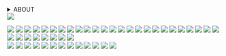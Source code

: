 <details>
  <summary>ABOUT</summary>
hi!!!! you can call me party or anything you want :]<br>
  they/it + 19 + tneu + lesbian + disabled + taken!!!!<br>
</details>

<img src="https://64.media.tumblr.com/5d6bcc834db5ec27df96b230163290c2/607cf1ed369c08b7-31/s500x750/a0fe2bddec232f35364e1d9e339569aa2e7d3185.pnj">

<img src="https://64.media.tumblr.com/20d76c5378236ef23706b4aa693c9a29/86cd396632a5bfd3-6d/s100x200/af713d43f22aab3d66313796e044ae1000b6b4b1.pnj"> <img src="https://64.media.tumblr.com/7f0f29206a6ec17c7670a69cd40b0478/91bb6b623c07e82c-11/s100x200/9357f1a3622904efa208fede3030fcb00a552b70.gifv"> <img src="https://64.media.tumblr.com/9d51e9710d24283290d83c095614f818/f06d09507e506cb1-3c/s100x200/111631458af727dd8fe23acaeda17754b3524ae2.gifv"> <img src="https://64.media.tumblr.com/6b52627c0d7acccf72d822cd3845a713/884eea48d188fc7b-a5/s100x200/bb4b521bcf7577b88a08ab88d5dc9f41514d3cb2.pnj"> <img src="https://64.media.tumblr.com/13493b13237b507288bbb1c2a32a7265/de836fe9c93e4cc6-d7/s250x400/1a6b39cb301371ddde1e3d9886786e4658123ca0.gifv"> <img src="https://64.media.tumblr.com/8227bf940f5fe34495a40ccda922ba61/72ee4dc61b06fbbb-d2/s100x200/c345d42f216f16a9a5b380ede402563b623b173e.gifv"> <img src="https://64.media.tumblr.com/760e036ecebe486b7a0bee9560b8bc17/1b8381f969116a1e-22/s100x200/beccdb25e11384b407289382a9192facaf564c15.gifv"> <img src="https://64.media.tumblr.com/bbe21b589cd9c2e08ea30302665fca80/d91ef10a5b0a015c-64/s100x200/d87b74d53d241073d2d39135f16b0f813d902556.gifv"> <img src="https://64.media.tumblr.com/257a4b3d0aa900904082d97f35f9a394/0a844093c4702aee-0d/s100x200/165692954c8cc9bfa160b9c3351a2cdc959a5999.gifv"> <img src="https://64.media.tumblr.com/ecc7a24943bb3b6c40345229f201da62/473928ea48888009-9f/s100x200/e75ae400acfe9825ce08ae940aed68fd938b80b7.pnj"> <img src="https://64.media.tumblr.com/de5de71a4fe702837bde4529d92ccaee/bc7c4f6e25177a95-56/s100x200/4d4f1dfc8dcc7de1829dd3851fd4829a77e213f1.jpg"> <img src="https://64.media.tumblr.com/64098d6299efe03d529678a23c045987/7bc5003e6e9ff72a-b3/s100x200/17dd8a945045d709e79a8fa578997cdd1c0e2bc1.gifv"> <img src="https://orig00.deviantart.net/4a4f/f/2018/180/a/6/autistic_stamp_by_iceofwaterflock-dcfskxo.png"> <img src="https://images-wixmp-ed30a86b8c4ca887773594c2.wixmp.com/f/14def165-fc6a-4f29-bbca-7337f2df7619/d3fnpjr-033a1b90-6196-4f6d-8ad6-5b4e9a463183.png?token=eyJ0eXAiOiJKV1QiLCJhbGciOiJIUzI1NiJ9.eyJzdWIiOiJ1cm46YXBwOjdlMGQxODg5ODIyNjQzNzNhNWYwZDQxNWVhMGQyNmUwIiwiaXNzIjoidXJuOmFwcDo3ZTBkMTg4OTgyMjY0MzczYTVmMGQ0MTVlYTBkMjZlMCIsIm9iaiI6W1t7InBhdGgiOiJcL2ZcLzE0ZGVmMTY1LWZjNmEtNGYyOS1iYmNhLTczMzdmMmRmNzYxOVwvZDNmbnBqci0wMzNhMWI5MC02MTk2LTRmNmQtOGFkNi01YjRlOWE0NjMxODMucG5nIn1dXSwiYXVkIjpbInVybjpzZXJ2aWNlOmZpbGUuZG93bmxvYWQiXX0.LTfmztEnCI8RpuBxDpRw6Pkq5m2YANKgUdN2zjUknhw"> <img src="https://images-wixmp-ed30a86b8c4ca887773594c2.wixmp.com/f/384c74fd-b91d-4e8c-9bd5-9939f3ccd990/dcwrcjb-1c5644d3-dbd4-4a24-b8a1-4a11e9e1b8b8.png?token=eyJ0eXAiOiJKV1QiLCJhbGciOiJIUzI1NiJ9.eyJzdWIiOiJ1cm46YXBwOjdlMGQxODg5ODIyNjQzNzNhNWYwZDQxNWVhMGQyNmUwIiwiaXNzIjoidXJuOmFwcDo3ZTBkMTg4OTgyMjY0MzczYTVmMGQ0MTVlYTBkMjZlMCIsIm9iaiI6W1t7InBhdGgiOiJcL2ZcLzM4NGM3NGZkLWI5MWQtNGU4Yy05YmQ1LTk5MzlmM2NjZDk5MFwvZGN3cmNqYi0xYzU2NDRkMy1kYmQ0LTRhMjQtYjhhMS00YTExZTllMWI4YjgucG5nIn1dXSwiYXVkIjpbInVybjpzZXJ2aWNlOmZpbGUuZG93bmxvYWQiXX0.vfuogZ-hYmoiNimKrmJsQgGhFlqFb4okMtQg0PZX2lg"> <img src="https://64.media.tumblr.com/0f6b58247c088a872f38bd71f9d1b5b3/tumblr_inline_pbtf23ladu1tb0bj0_540.png"> <img src="https://gifcity.carrd.co/assets/images/gallery55/e45f5cec.png?v=d7271437"> <img src="https://64.media.tumblr.com/b225a1480658ea5a869f7ce148c8a100/de836fe9c93e4cc6-dc/s100x200/f9a3cdfa081401caf71d9c2ebd6bf95e1a84f2f6.gifv"> <img src="https://blinkie-net.neocities.org/yeah/1/gir_dance.gif"> <img src="https://blinkie-net.neocities.org/Stamps/Pp/f%20slur.png"> <img src="https://blinkie-net.neocities.org/Stamps/4/snek.png"> <img src="https://blinkie-net.neocities.org/Stamps/4/i___heart___checkers_by_kouenli_dcznr4x-fullview.png"> <img src="https://blinkie-net.neocities.org/Stamps/6/theythem.png"> <img src="https://blinkie-net.neocities.org/Stamps/7/evil-plotting.jpg"> <img src="https://blinkie-net.neocities.org/Stamps/7/rawr.gif"> <img src="https://blinkie-net.neocities.org/Stamps/7/stamp-loading.gif"> <img src="https://blinkie-net.neocities.org/Stamps/7/talk-2-myself.gif"> <img src="https://blinkie-net.neocities.org/Stamps/8/belts.png"> <img src="https://blinkie-net.neocities.org/Stamps/8/banana_lover.jpg"> <img src="https://blinkie-net.neocities.org/Stamps/ilovetoeatstamps.gif"> <img src="https://blinkie-net.neocities.org/Stamps/1/attack.png"> <img src="https://blinkie-net.neocities.org/Stamps/1/icanhasstamps.png"> <img src="https://blinkie-net.neocities.org/Stamps/3/yeahimsilly.png"><br>
<img src="https://blinkie-net.neocities.org/blinkies/11/epic.gif"> <img src="https://plasticdino.neocities.org/blinkie/iloveglitter.gif"> <img src="https://blinkie-net.neocities.org/blinkies/Blinkies2/i%3C3spongebob.gif"> <img src="https://blinkie-net.neocities.org/blinkies/2/yahoo.gif"> <img src="https://blinkie-net.neocities.org/blinkies/6/i-eat-glowsticks.gif"> <img src="https://blinkie-net.neocities.org/blinkies/7/eat%20a%20rock.gif"> <img src="https://blinkie-net.neocities.org/blinkies/8/fartgot.gif"> <img src="https://blinkie-net.neocities.org/blinkies/8/emomusic.gif"> <img src="https://blinkie-net.neocities.org/blinkies/8/Pbnj.gif"> <img src="https://blinkie-net.neocities.org/blinkies/10/freak.gif"> <img src="https://blinkie-net.neocities.org/blinkies/11/awesome.gif"> <img src="https://plasticdino.neocities.org/blinkie/epic.gif"> <img src="https://blinkie-net.neocities.org/blinkies/10/long-blinkie.gif"> 
